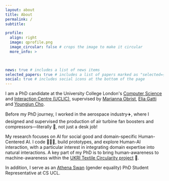 ```yaml
---
layout: about
title: About
permalink: /
subtitle: 

profile:
  align: right
  image: qprofile.png
  image_circular: false # crops the image to make it circular
  more_info: > 
    


news: true # includes a list of news items
selected_papers: true # includes a list of papers marked as "selected={true}"\
social: true # includes social icons at the bottom of the page
---
```


I am a PhD candidate at the University College London's [Computer Science](https://www.ucl.ac.uk/computer-science/research/research-labs/multi-sensory-devices) and [Interaction Centre (UCLIC)](https://www.ucl.ac.uk/uclic), supervised by [Marianna Obrist](https://profiles.ucl.ac.uk/78441-marianna-obrist), [Elia Gatti](https://profiles.ucl.ac.uk/93101-elia-gatti) and [Youngjun Cho](https://profiles.ucl.ac.uk/54637-youngjun-cho). 

Before my PhD journey, I worked in the aerospace industry✈️, where I designed and supervised the production of air turbine fan boosters and compressors—literally 🛫, not just a desk job!

My research focuses on AI for social good and domain-specific Human-Centered AI. I code 👩🏻‍💻, build prototypes, and explore Human-AI interaction, with a particular interest in integrating domain expertise into natural interactions. A key part of my PhD is to bring human-awareness to machine-awareness within the [UKRI Textile Circularity project](https://textilescircularity.rca.ac.uk/) 🧶. 

In addition, I serve as an [Athena Swan](https://www.ucl.ac.uk/computer-science/about/equity-diversity-and-inclusion/gender-equality-athena-swan) (gender equality) PhD Student Representative at CS UCL.